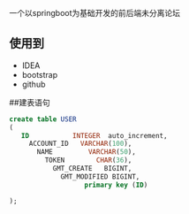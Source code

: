 一个以springboot为基础开发的前后端未分离论坛　

## 使用到
- IDEA
- bootstrap
- github

##建表语句
```sql
create table USER
(
   ID           INTEGER  auto_increment,
     ACCOUNT_ID   VARCHAR(100),
       NAME         VARCHAR(50),
         TOKEN        CHAR(36),
           GMT_CREATE   BIGINT,
             GMT_MODIFIED BIGINT,
                   primary key (ID)

);

```
